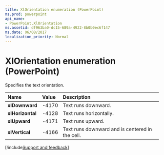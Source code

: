 ```yaml
---
title: XlOrientation enumeration (PowerPoint)
ms.prod: powerpoint
api_name:
- PowerPoint.XlOrientation
ms.assetid: df963ba0-dc15-689a-4922-8b0b0ec6f147
ms.date: 06/08/2017
localization_priority: Normal
---
```



# XlOrientation enumeration (PowerPoint)

Specifies the text orientation.



|Name|Value|Description|
|:-----|:-----|:-----|
|**xlDownward**|-4170|Text runs downward.|
|**xlHorizontal**|-4128|Text runs horizontally.|
|**xlUpward**|-4171|Text runs upward.|
|**xlVertical**|-4166|Text runs downward and is centered in the cell.|

[!include[Support and feedback](~/includes/feedback-boilerplate.md)]